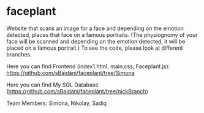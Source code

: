 # faceplant
Website that scans an image for a face and depending on the emotion detected, places that face on a famous portraits.
(The  physiognomy of your face will be scanned and depending on the emotion detected, it will be placed on a famous portrait.)
To see the code, please look at different branches.

Here you can find Frontend (index1.html, main.css, Faceplant.js): https://github.com/sBaidani/faceplant/tree/Simona

Here you can find My SQL Database (https://github.com/sBaidani/faceplant/tree/nickBranch)


Team Members: Simona, Nikolay, Sadiq


